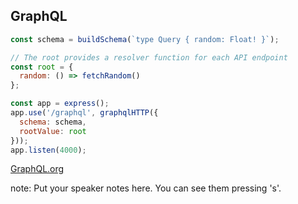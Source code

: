 ##  GraphQL

```javascript
const schema = buildSchema(`type Query { random: Float! }`);

// The root provides a resolver function for each API endpoint
const root = {
  random: () => fetchRandom()
};

const app = express();
app.use('/graphql', graphqlHTTP({
  schema: schema,
  rootValue: root
}));
app.listen(4000);
```
[GraphQL.org](http://graphql.org/graphql-js/basic-types/)

note:
    Put your speaker notes here.
    You can see them pressing 's'.
